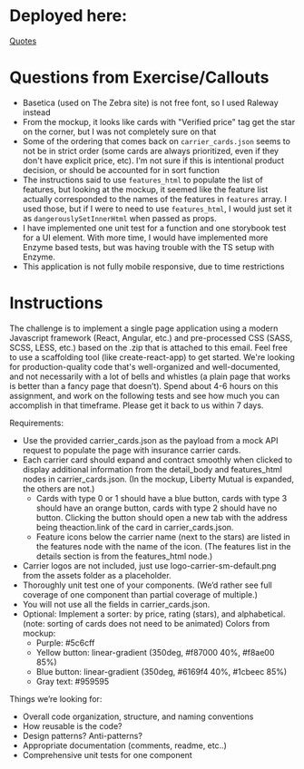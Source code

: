 # Deployed here:

[Quotes](https://gracious-wing-f13093.netlify.app/)

# Questions from Exercise/Callouts

- Basetica (used on The Zebra site) is not free font, so I used Raleway instead
- From the mockup, it looks like cards with "Verified price" tag get the star on the corner, but I was not completely sure on that
- Some of the ordering that comes back on `carrier_cards.json` seems to not be in strict order (some cards are always prioritized, even if they don't have explicit price, etc). I'm not sure if this is intentional product decision, or should be accounted for in sort function
- The instructions said to use `features_html` to populate the list of features, but looking at the mockup, it seemed like the feature list actually corresponded to the names of the features in `features` array. I used those, but if I were to need to use `features_html`, I would just set it as `dangerouslySetInnerHtml` when passed as props.
- I have implemented one unit test for a function and one storybook test for a UI element. With more time, I would have implemented more Enzyme based tests, but was having trouble with the TS setup with Enzyme.
- This application is not fully mobile responsive, due to time restrictions

# Instructions

The challenge is to implement a single page application using a modern Javascript framework (React, Angular, etc.) and pre-processed CSS (SASS, SCSS, LESS, etc.) based on the ​.zip that is attached to this email. Feel free to use a scaffolding tool (like create-react-app) to get started. We're looking for ​production-quality​ code that's well-organized and well-documented, and not necessarily with a lot of bells and whistles (a plain page that works is better than a fancy page that doesn’t).
Spend about 4-6 hours on this assignment, and work on the following tests and see how much you can accomplish in that timeframe. Please get it back to us within 7 days.

Requirements:

- Use the provided ​carrier_cards.json as the payload from a mock API request to populate the page with insurance carrier cards.
- Each carrier card should expand and contract smoothly when clicked to display additional information from the ​detail_body and ​features_html nodes in
  carrier_cards.json. (​In the mockup, Liberty Mutual is expanded, the others are not​.)
  - Cards with type 0 or 1 should have a blue button, cards with type 3 should have an orange button, cards with type 2 should have no button. Clicking the button should open a new tab with the address being the ​action.link of the card in ​carrier_cards.json.
  - Feature icons below the carrier name (next to the stars) are listed in the ​features node with the name of the icon. (​The features list in the details section is from the features_html node.​)
- Carrier logos are not included, just use ​logo-carrier-sm-default.png from the assets folder as a placeholder.
- Thoroughly unit test ​one​ of your components. (​We’d rather see full coverage of one component than partial coverage of multiple.​)
- You will not use all the fields in ​carrier_cards.json.
- Optional​: Implement a sorter: by price, rating (stars), and alphabetical. (note: sorting of cards does not need to be animated)
  Colors from mockup:
  - Purple: #5c6cff
  - Yellow button: linear-gradient (350deg, #f87000 40%, #f8ae00 85%)
  - Blue button: linear-gradient (350deg, #6169f4 40%, #1cbeec 85%)
  - Gray text: #959595

Things we’re looking for:

- Overall code organization, structure, and naming conventions
- How reusable is the code?
- Design patterns? Anti-patterns?
- Appropriate documentation (comments, readme, etc..)
- Comprehensive unit tests for one component
